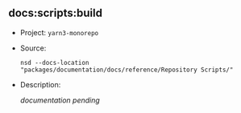 ## docs:scripts:build

- Project: `yarn3-monorepo`
- Source:

    ```shell
    nsd --docs-location "packages/documentation/docs/reference/Repository Scripts/"
    ```

- Description:

    _documentation pending_
